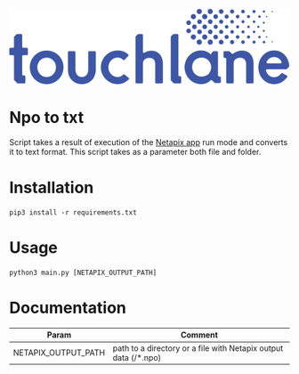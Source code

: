 ![LOGO](https://github.com/touchlane/Netapix/blob/master/assets/logo.svg)

# Npo to txt

Script takes a result of execution of the [Netapix app](https://github.com/touchlane/Netapix) run mode and converts it to text format. This script takes as a parameter both file and folder. 

# Installation

```
pip3 install -r requirements.txt
```

# Usage

```
python3 main.py [NETAPIX_OUTPUT_PATH]
```

# Documentation

| Param | Comment |
| ------------- | ------------- |
| NETAPIX_OUTPUT_PATH | path to a directory or a file with Netapix output data (/*.npo)|
